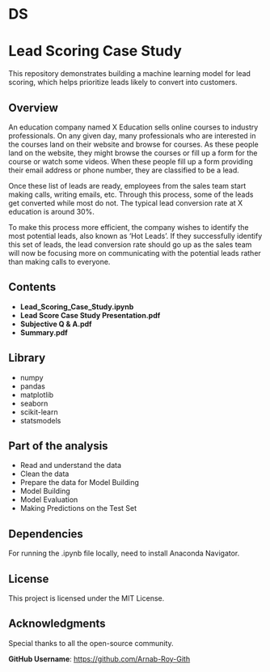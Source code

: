 # DS
# Lead Scoring Case Study

This repository demonstrates building a machine learning model for lead scoring, which helps prioritize leads likely to convert into customers.

## Overview

An education company named X Education sells online courses to industry professionals. On any given day, many professionals who are interested in the courses land on their website and browse for courses. As these people land on the website, they might browse the courses or fill up a form for the course or watch some videos. When these people fill up a form providing their email address or phone number, they are classified to be a lead.

Once these list of leads are ready, employees from the sales team start making calls, writing emails, etc. Through this process, some of the leads get converted while most do not. The typical lead conversion rate at X education is around 30%.

To make this process more efficient, the company wishes to identify the most potential leads, also known as ‘Hot Leads’. If they successfully identify this set of leads, the lead conversion rate should go up as the sales team will now be focusing more on communicating with the potential leads rather than making calls to everyone.

## Contents

- **Lead_Scoring_Case_Study.ipynb**
- **Lead Score Case Study Presentation.pdf**
- **Subjective Q & A.pdf**
- **Summary.pdf**
  
## Library

- numpy
- pandas
- matplotlib
- seaborn
- scikit-learn
- statsmodels
  
## Part of the analysis

- Read and understand the data
- Clean the data
- Prepare the data for Model Building
- Model Building
- Model Evaluation
- Making Predictions on the Test Set

## Dependencies

For running the .ipynb file locally, need to install Anaconda Navigator.

## License

This project is licensed under the MIT License.

## Acknowledgments

Special thanks to all the open-source community.

**GitHub Username**: https://github.com/Arnab-Roy-Gith
 
